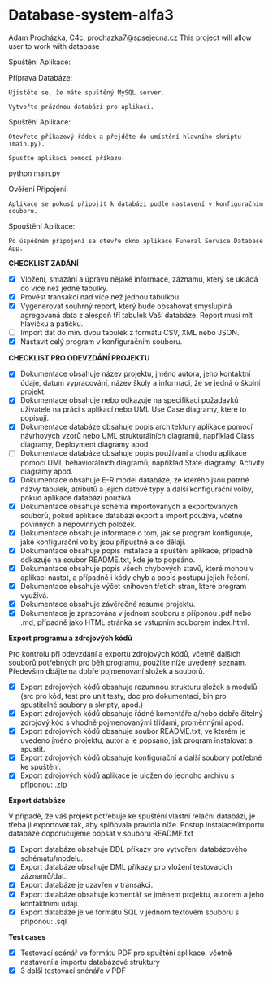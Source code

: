 # Database-system-alfa3
Adam Procházka, C4c, prochazka7@spsejecna.cz
This project will allow user to work with database

Spuštění Aplikace: 

Příprava Databáze: 

    Ujistěte se, že máte spuštěný MySQL server. 

    Vytvořte prázdnou databázi pro aplikaci. 

Spuštění Aplikace: 

    Otevřete příkazový řádek a přejděte do umístění hlavního skriptu (main.py). 

    Spusťte aplikaci pomocí příkazu: 

python main.py 

Ověření Připojení: 

    Aplikace se pokusí připojit k databázi podle nastavení v konfiguračním souboru. 

Spouštění Aplikace: 

    Po úspěšném připojení se otevře okno aplikace Funeral Service Database App. 

**CHECKLIST ZADÁNÍ**

- [x] Vložení, smazání a úpravu nějaké informace, záznamu, který se ukládá do více než jedné tabulky.
- [x] Provést transakci nad více než jednou tabulkou.
- [x] Vygenerovat souhrný report, který bude obsahovat smysluplná agregovaná data z alespoň tří tabulek Vaší databáze. Report musí mít hlavičku a patičku.
- [ ] Import dat do min. dvou tabulek z formátu CSV, XML nebo JSON.
- [x] Nastavit celý program v konfiguračním souboru.

**CHECKLIST PRO ODEVZDÁNÍ PROJEKTU**
- [x] Dokumentace obsahuje název projektu, jméno autora, jeho kontaktní údaje, datum vypracování, název školy a informaci, že se jedná o školní projekt.
- [x] Dokumentace obsahuje nebo odkazuje na specifikaci požadavků uživatele na práci s aplikací nebo UML Use Case diagramy, které to popisují.
- [x] Dokumentace databáze obsahuje popis architektury aplikace pomocí návrhových vzorů nebo UML strukturálních diagramů, například Class diagramy, Deployment diagramy apod.
- [ ] Dokumentace databáze obsahuje popis používání a chodu aplikace pomocí UML behaviorálních diagramů, například State diagramy, Activity diagramy apod.
- [x] Dokumentace obsahuje E-R model databáze, ze kterého jsou patrné názvy tabulek, atributů a jejich datové typy a další konfigurační volby, pokud aplikace databázi používá.
- [x] Dokumentace obsahuje schéma importovaných a exportovaných souborů, pokud aplikace databázi export a import používá, včetně povinných a nepovinných položek.
- [x] Dokumentace obsahuje informace o tom, jak se program konfiguruje, jaké konfigurační volby jsou přípustné a co dělají.
- [x] Dokumentace obsahuje popis instalace a spuštění aplikace, případně odkazuje na soubor README.txt, kde je to popsáno.
- [x] Dokumentace obsahuje popis všech chybových stavů, které mohou v aplikaci nastat, a případně i kódy chyb a popis postupu jejich řešení.
- [x] Dokumentace obsahuje výčet knihoven třetích stran, které program využívá.
- [x] Dokumentace obsahuje závěrečné resumé projektu.
- [x] Dokumentace je zpracována v jednom souboru s příponou .pdf nebo .md, případně jako HTML stránka se vstupním souborem index.html.

**Export programu a zdrojových kódů**

Pro kontrolu při odevzdání a exportu zdrojových kódů, včetně dalších souborů potřebných pro běh programu, použijte níže uvedený seznam. Především dbájte na dobře pojmenovaní složek a souborů.

- [x] Export zdrojových kódů obsahuje rozumnou strukturu složek a modulů (src pro kód, test pro unit testy, doc pro dokumentaci, bin pro spustitelné soubory a skripty, apod.)
- [x] Export zdrojových kódů obsahuje řádné komentáře a/nebo dobře čitelný zdrojový kód s vhodně pojmenovanými třídami, proměnnými apod.
- [x] Export zdrojových kódů obsahuje soubor README.txt, ve kterém je uvedeno jméno projektu, autor a je popsáno, jak program instalovat a spustit.
- [x] Export zdrojových kódů obsahuje konfigurační a další soubory potřebné ke spuštění.
- [x] Export zdrojových kódů aplikace je uložen do jednoho archivu s příponou: .zip

**Export databáze**

V případě, že váš projekt potřebuje ke spuštění vlastní relační databázi, je třeba ji exportovat tak, aby splňovala pravidla níže. Postup instalace/importu databáze doporučujeme popsat v souboru README.txt

- [x] Export databáze obsahuje DDL příkazy pro vytvoření databázového schématu/modelu.
- [x] Export databáze obsahuje DML příkazy pro vložení testovacích záznamů/dat.
- [x] Export databáze je uzavřen v transakci.
- [x] Export databáze obsahuje komentář se jménem projektu, autorem a jeho kontaktními údaji.
- [x] Export databáze je ve formátu SQL v jednom textovém souboru s příponou: .sql

**Test cases**
- [x] Testovací scénář ve formátu PDF pro spuštění aplikace, včetně nastavení a importu databázové struktury
- [x] 3 další testovací snénáře v PDF